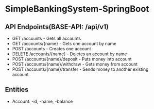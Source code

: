 # SimpleBankingSystem-SpringBoot

## API Endpoints(BASE-API: /api/v1)

* GET /accounts - Gets all accounts
* GET /accounts/{name} - Gets one account by name
* POST /accounts - Creates one account
* DELETE /accounts/{name} - Deletes an account by name
* POST /accounts/{name}/deposit - Puts money into account
* POST /accounts/{name}/withdraw - Gets money from account
* POST /accounts/{name}/transfer - Sends money to another existing account

## Entities

* Account: -id, -name, -balance